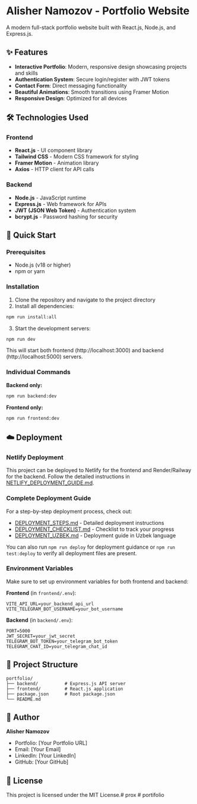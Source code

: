 # Alisher Namozov - Portfolio Website

A modern full-stack portfolio website built with React.js, Node.js, and Express.js.

## ✨ Features

- **Interactive Portfolio**: Modern, responsive design showcasing projects and skills
- **Authentication System**: Secure login/register with JWT tokens
- **Contact Form**: Direct messaging functionality
- **Beautiful Animations**: Smooth transitions using Framer Motion
- **Responsive Design**: Optimized for all devices

## 🛠️ Technologies Used

### Frontend
- **React.js** - UI component library
- **Tailwind CSS** - Modern CSS framework for styling
- **Framer Motion** - Animation library
- **Axios** - HTTP client for API calls

### Backend
- **Node.js** - JavaScript runtime
- **Express.js** - Web framework for APIs
- **JWT (JSON Web Token)** - Authentication system
- **bcrypt.js** - Password hashing for security

## 🚀 Quick Start

### Prerequisites
- Node.js (v18 or higher)
- npm or yarn

### Installation

1. Clone the repository and navigate to the project directory
2. Install all dependencies:
```bash
npm run install:all
```

3. Start the development servers:
```bash
npm run dev
```

This will start both frontend (http://localhost:3000) and backend (http://localhost:5000) servers.

### Individual Commands

**Backend only:**
```bash
npm run backend:dev
```

**Frontend only:**
```bash
npm run frontend:dev
```

## ☁️ Deployment

### Netlify Deployment

This project can be deployed to Netlify for the frontend and Render/Railway for the backend. Follow the detailed instructions in [NETLIFY_DEPLOYMENT_GUIDE.md](NETLIFY_DEPLOYMENT_GUIDE.md).

### Complete Deployment Guide

For a step-by-step deployment process, check out:
- [DEPLOYMENT_STEPS.md](DEPLOYMENT_STEPS.md) - Detailed deployment instructions
- [DEPLOYMENT_CHECKLIST.md](DEPLOYMENT_CHECKLIST.md) - Checklist to track your progress
- [DEPLOYMENT_UZBEK.md](DEPLOYMENT_UZBEK.md) - Deployment guide in Uzbek language

You can also run `npm run deploy` for deployment guidance or `npm run test:deploy` to verify all deployment files are present.

### Environment Variables

Make sure to set up environment variables for both frontend and backend:

**Frontend** (in `frontend/.env`):
```
VITE_API_URL=your_backend_api_url
VITE_TELEGRAM_BOT_USERNAME=your_bot_username
```

**Backend** (in `backend/.env`):
```
PORT=5000
JWT_SECRET=your_jwt_secret
TELEGRAM_BOT_TOKEN=your_telegram_bot_token
TELEGRAM_CHAT_ID=your_telegram_chat_id
```

## 📁 Project Structure

```
portfolio/
├── backend/          # Express.js API server
├── frontend/         # React.js application
├── package.json      # Root package.json
└── README.md
```

## 👤 Author

**Alisher Namozov**
- Portfolio: [Your Portfolio URL]
- Email: [Your Email]
- LinkedIn: [Your LinkedIn]
- GitHub: [Your GitHub]

## 📄 License

This project is licensed under the MIT License.#   p r o x  
 #   p o r t i f o l i o  
 